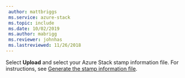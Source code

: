 ```yaml
---
 author: mattbriggs
 ms.service: azure-stack
 ms.topic: include
 ms.date: 10/02/2019
 ms.author: mabrigg
 ms.reviewer: johnhas
 ms.lastreviewed: 11/26/2018
---
```


Select **Upload** and select your Azure Stack stamp information file. For instructions, see [Generate the stamp information file](../azure-stack-vaas-parameters.md#generate-the-stamp-information-file).
